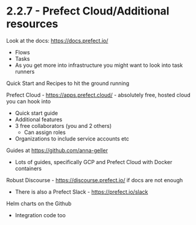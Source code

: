 # 2.2.7 - Prefect Cloud/Additional resources

Look at the docs: https://docs.prefect.io/
- Flows
- Tasks
- As you get more into infrastructure you might want to look into task runners

Quick Start and Recipes to hit the ground running

Prefect Cloud - https://apps.prefect.cloud/ - absolutely free, hosted cloud you can hook into
- Quick start guide
- Additional features
- 3 free collaborators (you and 2 others)
    - Can assign roles
- Organizations to include service accounts etc

Guides at https://github.com/anna-geller
- Lots of guides, specifically GCP and Prefect Cloud with Docker containers

Robust Discourse - https://discourse.prefect.io/ if docs are not enough
- There is also a Prefect Slack - https://prefect.io/slack

Helm charts on the Github
- Integration code too